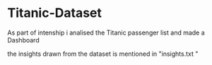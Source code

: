 # Titanic-Dataset
As part of intenship i analised the Titanic passenger list and made a Dashboard

 the insights drawn from the dataset is mentioned in "insights.txt
"
